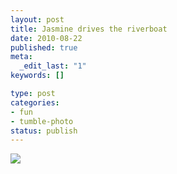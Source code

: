 ```yaml
--- 
layout: post
title: Jasmine drives the riverboat
date: 2010-08-22
published: true
meta: 
  _edit_last: "1"
keywords: []

type: post
categories: 
- fun
- tumble-photo
status: publish
---
```



[![](http://liblab.net/andyeick/files/2010/08/photo-11-300x224.jpg)](http://liblab.net/andyeick/blog/2010/08/22/jasmine-drives-the-riverboat/back-camera-8/)
